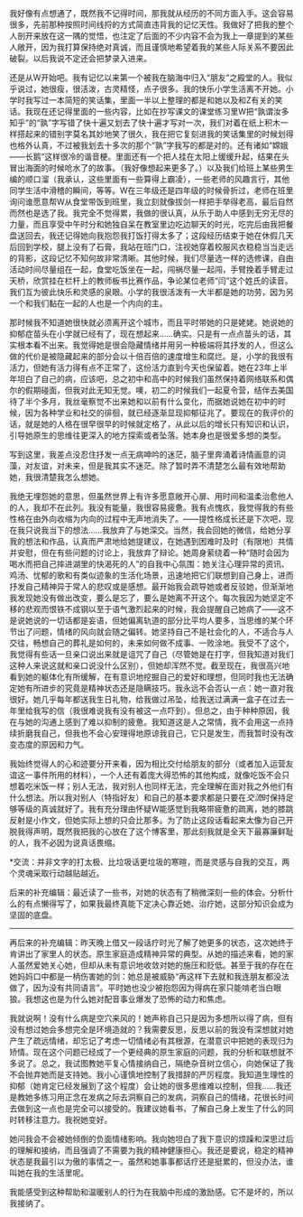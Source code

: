 我好像有点想通了，既然我不记得时间，那我就从经历的不同方面入手。这会容易很多，先前那种按照时间线捋的方式简直违背我的记忆天性。我做好了把我的整个人剖开来放在这一隅的觉悟，也注定了后面的不少内容不会为我上一章提到的某些人敞开，因为我打算保持绝对真诚，而且谨慎地希望着我的某些人际关系不要因此破裂。以后我说不定还会把梦录入进来。

还是从W开始吧。我有记忆以来第一个被我在脑海中归入“朋友”之殿堂的人。我似乎说过，她很瘦，很活泼，古灵精怪，点子很多。我的快乐小学生活离不开她。小学时我写过一本简短的笑话集，里面一半以上整理的都是和她以及和Z有关的笑话。我现在还记得里面的一些内容，比如在抄写课文的课堂练习里W把“孰谓汝多知乎”的“孰”字写错了快十遍又划去了快十遍才写对一次，我们对着在纸上积木一样搭起来的错别字莫名其妙地笑了很久，我在把它复刻进我的笑话集里的时候划得也格外认真，不过被我划去十多次的那个“孰”字我写的都是对的。还有诸如“嫦娥——长鹅”这样很冷的谐音梗。里面还有一个把人挂在太阳上缓缓升起，结果在头冒出海面的时候呛水了的故事。（我好像想起来更多了。）以及我们给班上某些男生编的顺口溜（我承认，这些里面有一些算得上霸凌），一些老师的风趣言行，其他同学生活中滑稽的瞬间，等等。W在三年级还是四年级的时候骨折过，老师在班里询问谁愿意帮W从食堂带饭到班里，我立刻就像拔剑一样把手举得老高，最后自然而然也是选了我。我完全不觉得累，我做的很认真，从乐于助人中感到无穷无尽的力量，而且享受中午时分和她独自呆在教室里边吃边聊天的时光，吃完后由我把餐盘送回去，我还记得她向我抱怨我打饭打得太多了；这段经历结束于她在休假几天后回到学校，腿上没有了石膏，我站在班门口，注视她穿着校服风衣稳稳当当走远的背影，这段记忆不知何故非常清晰。其他时候，我们尽量选一样的选修课，自由活动时间尽量组在一起，食堂吃饭坐在一起，闯祸尽量一起闯，手臂挽着手臂走过天桥，欣赏挂在栏杆上的教师板书比赛作品，争论某位老师“闫”这个姓氏的读音。我们互为彼此快乐和灵感的泉眼。小学的我很活泼有一大半都是她的功劳，因为另一个和我们黏在一起的人也是一个内向的主。

那时候我不知道她很快就必须离开这个城市，而且平时带她的只是姥姥。她说她的抑郁症苗头在小学就已经有了，现在想起来……确实。只是有一点点苗头的话，其实根本看不出来。我觉得她是很会隐藏情绪并用另一种极端将其抒发的人，但这么做的代价是被隐藏起来的部分会以十倍百倍的速度增生和腐烂。是，小学的我很有活力，但她有活力得有点不正常了，这份活力直到今天也保留着。她在23年上半年坦白了自己的病，应该吧，总之初中和高中的时候我们虽然保持着网络联系和偶尔的假期碰面，但我对此无知无觉。噢，初二的时候我们一起夏令营，结伴去美国待了半个多月，我丝毫察觉不出来她和以前有什么变化，而据她说她在初中的时候，因为各种学业和社交的徘徊，就已经逐渐显现抑郁征兆了。要现在的我评价的话，就是她的人格在很早很早的时候就定格了，从此以后的增长只有知识和认识，引导她原生的思维往更深入的地方探索或者坠落。她本身也是很爱多想的类型。

写到这里，我差点没忍住抒发一点无病呻吟的迷茫，脑子里奔涌着诗情画意的词藻，对友谊，对未来，但是我其实不迷茫。除了暂时弄不清楚怎么最有效地帮助她，我很清楚我怎么想她。

我绝无埋怨她的意思，但虽然世界上有许多愿意敞开心扉、用时间和温柔治愈他人的人，我却不在此列。我没有能量，我很容易疲惫。我有点愧疚，我觉得我的有些性格在由外向收缩为内向的过程中无声地消失了。——提性格成长还是下次吧，现在我只说我当下的想法……我放弃了与她深交。当然，我会回她的微信，给她分享我的想法和作品，认真而严肃地给她提建议，在她遇到困难时及时（有限地）共情并安慰，但在有些问题的讨论上，我放弃了辩论。她周身萦绕着一种“随时会因为喝水而把自己摔进湖里的快渴死的人”的自我中心氛围：她关注心理异常的资讯、鸡汤、忧郁的歌和有类似迹象的生活化场景，迅速地把它们联想到自己身上，进而抒发自己精神异于常人的悲叹或是感想。最开始我会疏导她或者反驳她，但渐渐地我发现她没有做出改变，要么是忘了，要么是她离不开这个。每次我因为她坚定不移的悲观而恨铁不成钢以至于语气激烈起来的时候，我会提醒自己她病了——这不是说她说的一切话都是妄语，但她偏离轨道的部分比平均人要多，当思维的某个环节出了问题，情绪的风向就会随之偏转。她坚持自己不是社会化的人，不适合与人交往，畅想自己的葬礼是如何的，未来如何做不成事、一败涂地。我受不了这个，我觉得有些话一旦亲口说出来就是诅咒了自己（尽管她是在打字，但我知道对我们这种人来说这就和亲口说没什么区别），但她却浑然不觉。截至现在，我很高兴地看到她的躯体化有所缓解，在有意识地挖掘自己的爱好和理想，但同时我也无法确定她有所进步的究竟是精神状态还是隐瞒技巧。我永远不会否认一点：她一直对我很好。她几乎每年都送我生日礼物，给我做过吊坠，给我送过满满一盒子在过去一年里给我写的信（我很难说我有没有被这一点吓到）。但总之，由于种种原因，我在与她的沟通上感到了难以抑制的疲惫。我知道这是人之常情，我不会用这一点持续折磨我自己，但我也不会心安理得地原谅我自己，它只是发生，而我暂时没有改变态度的原因和力气。

我始终觉得人的心和迹要分开来看，因为相比交付给朋友的部分（或者加入运营友谊这一事件所用的材料），一个人还有着庞大得恐怖的其他构成，就像吃饭不会只想着吃米饭一样；别人无法，我对别人也同样无法，完全理解在面对我之外他们有什么想法。所以我对别人（特指好友）和自己的基本要求都是只要在*交流*时保持足够等级的真诚就好了。我有充分理由怀疑W能感觉到我略带疲惫的疏离，她的膝跳反射是小作文，但她实际上想的只会比那多。为了防止这段话看起来太像为自己开脱我得声明，既然我把我的心放在了这个博客里，那此刻我就是全天下最寡廉鲜耻的人，我不必因为说真话畏缩。

*交流：并非文字的打太极、比垃圾话更垃圾的寒暄，而是灵感与自我的交互，两个灵魂采取行动越贴越近。

后来的补充编辑：最近读了一些书，对她的状态有了稍微深刻一些的体会。分析什么的有点懒得写了，如果我最终真能下定决心靠近她、治疗她，这部分知识会成为坚固的底盘。

***
再后来的补充编辑：昨天晚上借又一段话疗时光了解了她更多的状态，这次她终于肯讲出了家里人的状态。原生家庭造成精神异常的典型。从她的描述来看，她的家人虽然爱她关心她，但却从未有意识地收敛对她的施压和贬低。甚至于我的存在在她妈妈口中都是一柄伤害她的剑：她总是被威胁“再这样下去就和我连朋友都没法做了，因为没有共同语言”。平时她也没少被抱怨因为得病在家只能啃老当白眼狼。我想这也是为什么她对配音事业爆发了恐怖的动力和焦虑。

我就说啊！没有什么病是空穴来风的！她声称自己只是因为多想所以得了病，但有没有想过她会多想完全是环境造就的？我需要反思，反思以前的我没有深想就对她产生了疏远情绪，却忘记了考虑一切情绪必有其根源，在潜意识中把她的表现归为矫情。现在这个问题已经成了一个更经典的原生家庭的问题，我的分析和联想就不多说了。总之，我试图教她平复心情接纳自己，隔绝杂音树立信心，向她保证了我不会抛弃她而是支持她。我小心谨慎地控制了我措辞的严厉程度。我知道生理性的抑郁（她肯定已经发展到了这个程度）会让她的很多思维难以控制，但我……我还是教她多练习用正念在发病之际去洞察自己的发病，洞察自己的情绪，花很长时间去做到这一点也是完全可以接受的。我建议她看书，了解自己身上发生了什么的同时转移注意力。我祝她变好。

她问我会不会被她倾倒的负面情绪影响。我向她坦白了我下意识的烦躁和深思过后的理解和接纳，而且强调了不需要为我的精神健康担心。我还是要说，稳定的精神状态是我最引以为傲的事情之一。虽然和她事事都话疗还是挺累的，但没办法，谁叫她在我的生活里呢。

我能感受到这种帮助和温暖别人的行为在我脑中形成的激励感。它不是坏的，所以我接纳了。